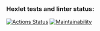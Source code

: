 ### Hexlet tests and linter status:
[![Actions Status](https://github.com/kirillzheltov/frontend-project-11/actions/workflows/hexlet-check.yml/badge.svg)](https://github.com/kirillzheltov/frontend-project-11/actions)
[![Maintainability](https://api.codeclimate.com/v1/badges/4a0f1a6149576a210d7f/maintainability)](https://codeclimate.com/github/jsonmustard/frontend-project-11/maintainability)